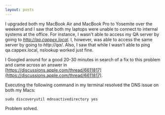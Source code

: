 ```yaml
---
layout: posts
---
```


I upgraded both my MacBook Air and MacBook Pro to Yosemite over the weekend and I saw that both my laptops were unable to connect to internal systems at the office.  For instance, I wasn't able to access my QA server by going to *http://qa.cappex.local*.  I, however, was able to access the same server by going to *http://qa/*.  Also, I saw that while I wasn't able to ping qa.cappex.local, nslookup worked just fine.

I Googled around for a good 20-30 minutes in search of a fix to this problem and came across an answer in [https://discussions.apple.com/thread/6611817](https://discussions.apple.com/thread/6611817).

Executing the following command in my terminal resolved the DNS issue on both my Macs:

    sudo discoveryutil mdnsactivedirectory yes

Problem solved.

